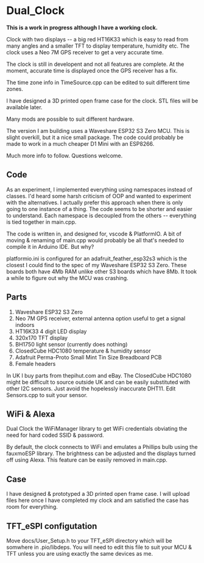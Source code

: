 # Dual_Clock

**This is a work in progress although I have a working clock.**

 Clock with two displays -- a big red HT16K33 which is easy to read from many angles and a
 smaller TFT to display temperature, humidity etc. The clock uses a Neo 7M GPS receiver
 to get a very accurate time.

 The clock is still in developent and not all features are complete. At the moment,
 accurate time is displayed once the GPS receiver has a fix.

 The time zone info in TimeSource.cpp can be edited to suit different time zones.

 I have designed a 3D printed open frame case for the clock. STL files will be
 available later.

 Many mods are possible to suit different hardware.

 The version I am building uses a Waveshare ESP32 S3 Zero MCU. This is slight
 overkill, but it a nice small package. The code could probably be made to work
 in a much cheaper D1 Mini with an ESP8266.

 Much more info to follow. Questions welcome.

## Code

As an experiment, I implemented everything using namespaces instead of classes. I'd
heard some harsh criticism of OOP and wanted to experiment with the alternatives. I
actually prefer this approach when there is only going to one instance of a thing.
The code seems to be shorter and easier to understand. Each namespace is decoupled
from the others -- everything is tied together in main.cpp.

The code is written in, and designed for, vscode & PlatformIO. A bit of moving &
renaming of main.cpp would probably be all that's needed to compile it in Arduino IDE. 
But why?

platformio.ini is configured for an adafruit_feather_esp32s3 which is the closest
I could find to the spec of my Waveshare ESP32 S3 Zero. These boards both have 4Mb RAM
unlike other S3 boards which have 8Mb. It took a while to figure out why the MCU
was crashing.

## Parts

1. Waveshare ESP32 S3 Zero
2. Neo 7M GPS receiver, external antenna option useful to get a signal indoors
3. HT16K33 4 digit LED display
4. 320x170 TFT display
5. BH1750 light sensor (currently does nothing)
6. ClosedCube HDC1080 temperature & humidity sensor
7. Adafruit Perma-Proto Small Mint Tin Size Breadboard PCB
8. Female headers

In UK I buy parts from thepihut.com and eBay. The ClosedCube HDC1080 might be difficult
to source outside UK and can be easily substituted with other I2C sensors. Just avoid the
hopelessly inaccurate DHT11. Edit Sensors.cpp to suit your sensor.

## WiFi & Alexa

Dual Clock the WiFiManager library to get WiFi credentials obviating the need for hard 
coded SSID & password.

By default, the clock connects to WiFi and emulates a Phillips bulb using the fauxmoESP
library. The brightness can be adjusted and the displays turned off using Alexa. This
feature can be easily removed in main.cpp.

## Case

I have designed & prototyped a 3D printed open frame case. I will upload files 
here once I have completed my clock and am satisfied the case has room for everything.

## TFT_eSPI configutation

Move docs/User_Setup.h to your TFT_eSPI directory which will be somwhere in .pio/libdeps.
You will need to edit this file to suit your MCU & TFT unless you are using exactly 
the same devices as me.
